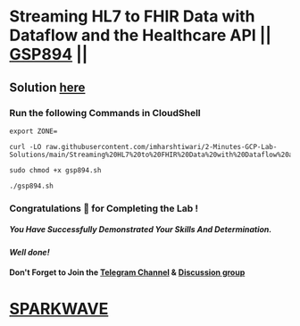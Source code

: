 # Streaming HL7 to FHIR Data with Dataflow and the Healthcare API || [GSP894](https://www.cloudskillsboost.google/focuses/18252?parent=catalog) ||

## Solution [here](https://youtu.be/UQQd8sRmJbI)

### Run the following Commands in CloudShell
```
export ZONE=
``` 
```
curl -LO raw.githubusercontent.com/imharshtiwari/2-Minutes-GCP-Lab-Solutions/main/Streaming%20HL7%20to%20FHIR%20Data%20with%20Dataflow%20and%20the%20Healthcare%20API/gsp894.sh

sudo chmod +x gsp894.sh

./gsp894.sh
```

### Congratulations 🎉 for Completing the Lab !

##### *You Have Successfully Demonstrated Your Skills And Determination.*

#### *Well done!*

#### Don't Forget to Join the [Telegram Channel](https://t.me/sparkwave.01) & [Discussion group](https://t.me/sparkwave.01chats)

# [SPARKWAVE](https://www.youtube.com/@sparkwave.01)
